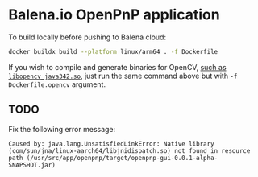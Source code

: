 # Balena.io OpenPnP application

To build locally before pushing to Balena cloud:

```bash
docker buildx build --platform linux/arm64 . -f Dockerfile
```

If you wish to compile and generate binaries for OpenCV, [such as `libopencv_java342.so`](https://github.com/openpnp/openpnp/issues/916#issuecomment-599155808), just run the same command above but with `-f Dockerfile.opencv` argument.

## TODO

Fix the following error message:

```
Caused by: java.lang.UnsatisfiedLinkError: Native library (com/sun/jna/linux-aarch64/libjnidispatch.so) not found in resource path (/usr/src/app/openpnp/target/openpnp-gui-0.0.1-alpha-SNAPSHOT.jar)
```

